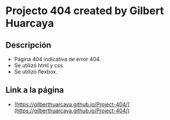 # Projecto 404 created by Gilbert Huarcaya

## Descripción

- Página 404 indicativa de error 404.
- Se utilizó html y css.
- Se utilizó flexbox.

## Link a la página

- [https://gilberthuarcaya.github.io/Project-404/](https://gilberthuarcaya.github.io/Project-404/)
 